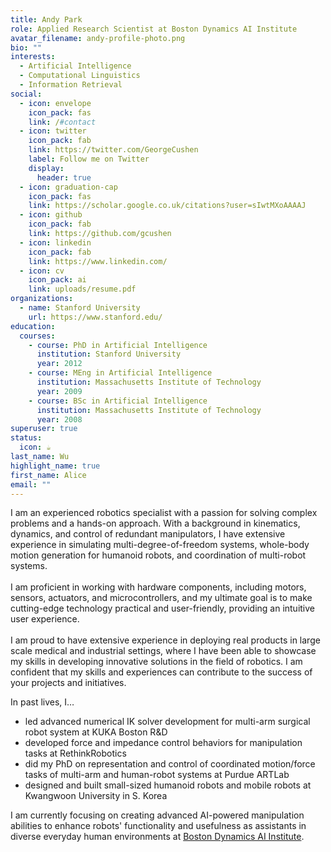 ```yaml
---
title: Andy Park
role: Applied Research Scientist at Boston Dynamics AI Institute
avatar_filename: andy-profile-photo.png
bio: ""
interests:
  - Artificial Intelligence
  - Computational Linguistics
  - Information Retrieval
social:
  - icon: envelope
    icon_pack: fas
    link: /#contact
  - icon: twitter
    icon_pack: fab
    link: https://twitter.com/GeorgeCushen
    label: Follow me on Twitter
    display:
      header: true
  - icon: graduation-cap
    icon_pack: fas
    link: https://scholar.google.co.uk/citations?user=sIwtMXoAAAAJ
  - icon: github
    icon_pack: fab
    link: https://github.com/gcushen
  - icon: linkedin
    icon_pack: fab
    link: https://www.linkedin.com/
  - icon: cv
    icon_pack: ai
    link: uploads/resume.pdf
organizations:
  - name: Stanford University
    url: https://www.stanford.edu/
education:
  courses:
    - course: PhD in Artificial Intelligence
      institution: Stanford University
      year: 2012
    - course: MEng in Artificial Intelligence
      institution: Massachusetts Institute of Technology
      year: 2009
    - course: BSc in Artificial Intelligence
      institution: Massachusetts Institute of Technology
      year: 2008
superuser: true
status:
  icon: ☕️
last_name: Wu
highlight_name: true
first_name: Alice
email: ""
---
```

I am an experienced robotics specialist with a passion for solving complex problems and a hands-on approach. With a background in kinematics, dynamics, and control of redundant manipulators, I have extensive experience in simulating multi-degree-of-freedom systems, whole-body motion generation for humanoid robots, and coordination of multi-robot systems.\
\
I am proficient in working with hardware components, including motors, sensors, actuators, and microcontrollers, and my ultimate goal is to make cutting-edge technology practical and user-friendly, providing an intuitive user experience.\
\
I am proud to have extensive experience in deploying real products in large scale medical and industrial settings, where I have been able to showcase my skills in developing innovative solutions in the field of robotics. I am confident that my skills and experiences can contribute to the success of your projects and initiatives.

In past lives, I…

* led advanced numerical IK solver development for multi-arm surgical robot system at KUKA Boston R&D
* developed force and impedance control behaviors for manipulation tasks at RethinkRobotics
* did my PhD on representation and control of coordinated motion/force tasks of multi-arm and human-robot systems at Purdue ARTLab
* designed and built small-sized humanoid robots and mobile robots at Kwangwoon University in S. Korea

I am currently focusing on creating advanced AI-powered manipulation abilities to enhance robots' functionality and usefulness as assistants in diverse everyday human environments at [Boston Dynamics AI Institute](https://theaiinstitute.com/).